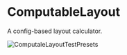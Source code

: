 # ComputableLayout

A config-based layout calculator.

![ComputaleLayoutTestPresets](./Assets/2023-08-25-ComputaleLayoutTestPresets-02.gif)
